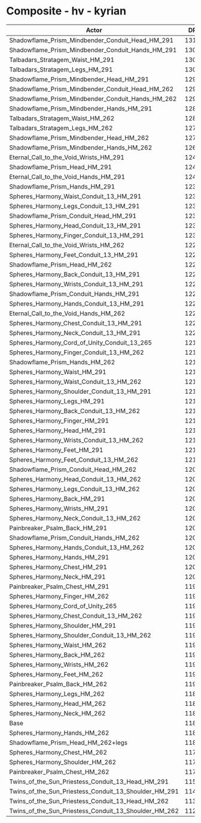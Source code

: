 # Composite - hv - kyrian
| Actor | DPS | Increase |
|---|:---:|:---:|
|Shadowflame_Prism_Mindbender_Conduit_Head_HM_291|13181|11.11%|
|Shadowflame_Prism_Mindbender_Conduit_Hands_HM_291|13099|10.42%|
|Talbadars_Stratagem_Waist_HM_291|13020|9.76%|
|Talbadars_Stratagem_Legs_HM_291|13003|9.60%|
|Shadowflame_Prism_Mindbender_Head_HM_291|12965|9.29%|
|Shadowflame_Prism_Mindbender_Conduit_Head_HM_262|12932|9.01%|
|Shadowflame_Prism_Mindbender_Conduit_Hands_HM_262|12910|8.83%|
|Shadowflame_Prism_Mindbender_Hands_HM_291|12888|8.64%|
|Talbadars_Stratagem_Waist_HM_262|12813|8.01%|
|Talbadars_Stratagem_Legs_HM_262|12755|7.52%|
|Shadowflame_Prism_Mindbender_Head_HM_262|12718|7.21%|
|Shadowflame_Prism_Mindbender_Hands_HM_262|12695|7.01%|
|Eternal_Call_to_the_Void_Wrists_HM_291|12430|4.78%|
|Shadowflame_Prism_Head_HM_291|12423|4.72%|
|Eternal_Call_to_the_Void_Hands_HM_291|12409|4.60%|
|Shadowflame_Prism_Hands_HM_291|12348|4.09%|
|Spheres_Harmony_Waist_Conduit_13_HM_291|12319|3.84%|
|Spheres_Harmony_Legs_Conduit_13_HM_291|12312|3.79%|
|Shadowflame_Prism_Conduit_Head_HM_291|12309|3.76%|
|Spheres_Harmony_Head_Conduit_13_HM_291|12308|3.75%|
|Spheres_Harmony_Finger_Conduit_13_HM_291|12307|3.74%|
|Eternal_Call_to_the_Void_Wrists_HM_262|12298|3.66%|
|Spheres_Harmony_Feet_Conduit_13_HM_291|12293|3.62%|
|Shadowflame_Prism_Head_HM_262|12252|3.28%|
|Spheres_Harmony_Back_Conduit_13_HM_291|12251|3.27%|
|Spheres_Harmony_Wrists_Conduit_13_HM_291|12241|3.18%|
|Shadowflame_Prism_Conduit_Hands_HM_291|12230|3.09%|
|Spheres_Harmony_Hands_Conduit_13_HM_291|12226|3.06%|
|Eternal_Call_to_the_Void_Hands_HM_262|12221|3.02%|
|Spheres_Harmony_Chest_Conduit_13_HM_291|12213|2.95%|
|Spheres_Harmony_Neck_Conduit_13_HM_291|12206|2.89%|
|Spheres_Harmony_Cord_of_Unity_Conduit_13_265|12173|2.61%|
|Spheres_Harmony_Finger_Conduit_13_HM_262|12171|2.59%|
|Shadowflame_Prism_Hands_HM_262|12153|2.44%|
|Spheres_Harmony_Waist_HM_291|12137|2.31%|
|Spheres_Harmony_Waist_Conduit_13_HM_262|12132|2.26%|
|Spheres_Harmony_Shoulder_Conduit_13_HM_291|12130|2.25%|
|Spheres_Harmony_Legs_HM_291|12125|2.20%|
|Spheres_Harmony_Back_Conduit_13_HM_262|12122|2.18%|
|Spheres_Harmony_Finger_HM_291|12120|2.17%|
|Spheres_Harmony_Head_HM_291|12120|2.17%|
|Spheres_Harmony_Wrists_Conduit_13_HM_262|12109|2.07%|
|Spheres_Harmony_Feet_HM_291|12108|2.07%|
|Spheres_Harmony_Feet_Conduit_13_HM_262|12106|2.05%|
|Shadowflame_Prism_Conduit_Head_HM_262|12076|1.79%|
|Spheres_Harmony_Head_Conduit_13_HM_262|12073|1.77%|
|Spheres_Harmony_Legs_Conduit_13_HM_262|12073|1.77%|
|Spheres_Harmony_Back_HM_291|12070|1.75%|
|Spheres_Harmony_Wrists_HM_291|12062|1.68%|
|Spheres_Harmony_Neck_Conduit_13_HM_262|12061|1.66%|
|Painbreaker_Psalm_Back_HM_291|12055|1.61%|
|Shadowflame_Prism_Conduit_Hands_HM_262|12046|1.54%|
|Spheres_Harmony_Hands_Conduit_13_HM_262|12040|1.49%|
|Spheres_Harmony_Hands_HM_291|12036|1.46%|
|Spheres_Harmony_Chest_HM_291|12027|1.38%|
|Spheres_Harmony_Neck_HM_291|12019|1.31%|
|Painbreaker_Psalm_Chest_HM_291|11987|1.04%|
|Spheres_Harmony_Finger_HM_262|11985|1.03%|
|Spheres_Harmony_Cord_of_Unity_265|11982|1.00%|
|Spheres_Harmony_Chest_Conduit_13_HM_262|11975|0.94%|
|Spheres_Harmony_Shoulder_HM_291|11951|0.74%|
|Spheres_Harmony_Shoulder_Conduit_13_HM_262|11951|0.74%|
|Spheres_Harmony_Waist_HM_262|11944|0.68%|
|Spheres_Harmony_Back_HM_262|11937|0.62%|
|Spheres_Harmony_Wrists_HM_262|11935|0.61%|
|Spheres_Harmony_Feet_HM_262|11921|0.49%|
|Painbreaker_Psalm_Back_HM_262|11918|0.46%|
|Spheres_Harmony_Legs_HM_262|11891|0.24%|
|Spheres_Harmony_Head_HM_262|11885|0.18%|
|Spheres_Harmony_Neck_HM_262|11881|0.15%|
|Base|11863|0.00%|
|Spheres_Harmony_Hands_HM_262|11854|-0.07%|
|Shadowflame_Prism_Head_HM_262+legs|11852|-0.09%|
|Spheres_Harmony_Chest_HM_262|11792|-0.60%|
|Spheres_Harmony_Shoulder_HM_262|11778|-0.72%|
|Painbreaker_Psalm_Chest_HM_262|11761|-0.86%|
|Twins_of_the_Sun_Priestess_Conduit_13_Head_HM_291|11575|-2.43%|
|Twins_of_the_Sun_Priestess_Conduit_13_Shoulder_HM_291|11408|-3.84%|
|Twins_of_the_Sun_Priestess_Conduit_13_Head_HM_262|11356|-4.27%|
|Twins_of_the_Sun_Priestess_Conduit_13_Shoulder_HM_262|11244|-5.22%|
